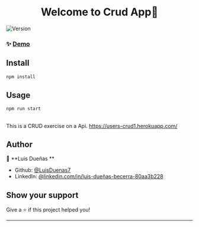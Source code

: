 <h1 align="center">Welcome to Crud App👋</h1>
<p>
  <img alt="Version" src="https://img.shields.io/badge/version-0.1.0-blue.svg?cacheSeconds=2592000" />
</p>

> 


### ✨ [Demo](https://crud-ld7.netlify.app/)

## Install

```sh
npm install
```

## Usage

```sh
npm run start
```

##

This is a CRUD exercise on a Api.
https://users-crud1.herokuapp.com/


## Author

👤 **Luis Dueñas  **

* Github: [@LuisDuenas7  ](https://github.com/LuisDuenas7  )
* LinkedIn: [@linkedin.com\/in\/luis-dueñas-becerra-80aa3b228](https://linkedin.com/in/linkedin.com\/in\/luis-dueñas-becerra-80aa3b228)

## Show your support

Give a ⭐️ if this project helped you!

***